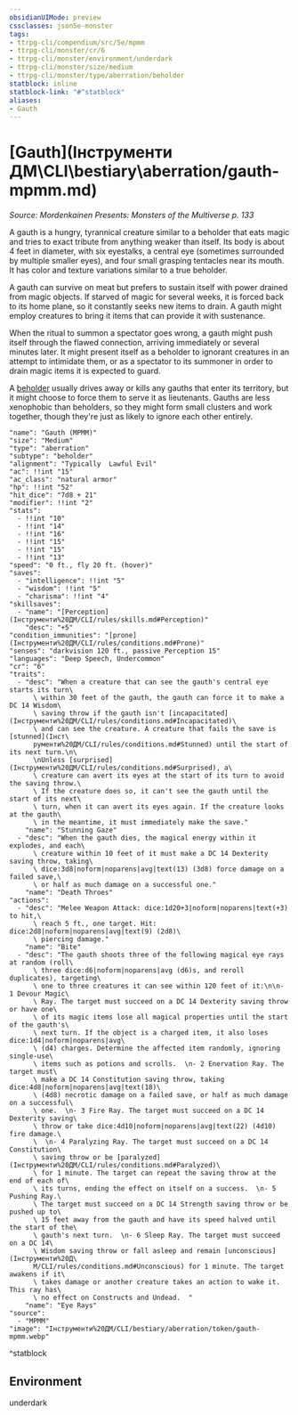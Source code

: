 ```yaml
---
obsidianUIMode: preview
cssclasses: json5e-monster
tags:
- ttrpg-cli/compendium/src/5e/mpmm
- ttrpg-cli/monster/cr/6
- ttrpg-cli/monster/environment/underdark
- ttrpg-cli/monster/size/medium
- ttrpg-cli/monster/type/aberration/beholder
statblock: inline
statblock-link: "#^statblock"
aliases:
- Gauth
---
```

# [Gauth](Інструменти ДМ\CLI\bestiary\aberration/gauth-mpmm.md)
*Source: Mordenkainen Presents: Monsters of the Multiverse p. 133*  

A gauth is a hungry, tyrannical creature similar to a beholder that eats magic and tries to exact tribute from anything weaker than itself. Its body is about 4 feet in diameter, with six eyestalks, a central eye (sometimes surrounded by multiple smaller eyes), and four small grasping tentacles near its mouth. It has color and texture variations similar to a true beholder.

A gauth can survive on meat but prefers to sustain itself with power drained from magic objects. If starved of magic for several weeks, it is forced back to its home plane, so it constantly seeks new items to drain. A gauth might employ creatures to bring it items that can provide it with sustenance.

When the ritual to summon a spectator goes wrong, a gauth might push itself through the flawed connection, arriving immediately or several minutes later. It might present itself as a beholder to ignorant creatures in an attempt to intimidate them, or as a spectator to its summoner in order to drain magic items it is expected to guard.

A [beholder](Інструменти%20ДМ/CLI/bestiary/aberration/beholder-xmm.md) usually drives away or kills any gauths that enter its territory, but it might choose to force them to serve it as lieutenants. Gauths are less xenophobic than beholders, so they might form small clusters and work together, though they're just as likely to ignore each other entirely.

```statblock
"name": "Gauth (MPMM)"
"size": "Medium"
"type": "aberration"
"subtype": "beholder"
"alignment": "Typically  Lawful Evil"
"ac": !!int "15"
"ac_class": "natural armor"
"hp": !!int "52"
"hit_dice": "7d8 + 21"
"modifier": !!int "2"
"stats":
  - !!int "10"
  - !!int "14"
  - !!int "16"
  - !!int "15"
  - !!int "15"
  - !!int "13"
"speed": "0 ft., fly 20 ft. (hover)"
"saves":
  - "intelligence": !!int "5"
  - "wisdom": !!int "5"
  - "charisma": !!int "4"
"skillsaves":
  - "name": "[Perception](Інструменти%20ДМ/CLI/rules/skills.md#Perception)"
    "desc": "+5"
"condition_immunities": "[prone](Інструменти%20ДМ/CLI/rules/conditions.md#Prone)"
"senses": "darkvision 120 ft., passive Perception 15"
"languages": "Deep Speech, Undercommon"
"cr": "6"
"traits":
  - "desc": "When a creature that can see the gauth's central eye starts its turn\
      \ within 30 feet of the gauth, the gauth can force it to make a DC 14 Wisdom\
      \ saving throw if the gauth isn't [incapacitated](Інструменти%20ДМ/CLI/rules/conditions.md#Incapacitated)\
      \ and can see the creature. A creature that fails the save is [stunned](Інст\
      рументи%20ДМ/CLI/rules/conditions.md#Stunned) until the start of its next turn.\n\
      \nUnless [surprised](Інструменти%20ДМ/CLI/rules/conditions.md#Surprised), a\
      \ creature can avert its eyes at the start of its turn to avoid the saving throw.\
      \ If the creature does so, it can't see the gauth until the start of its next\
      \ turn, when it can avert its eyes again. If the creature looks at the gauth\
      \ in the meantime, it must immediately make the save."
    "name": "Stunning Gaze"
  - "desc": "When the gauth dies, the magical energy within it explodes, and each\
      \ creature within 10 feet of it must make a DC 14 Dexterity saving throw, taking\
      \ dice:3d8|noform|noparens|avg|text(13) (3d8) force damage on a failed save,\
      \ or half as much damage on a successful one."
    "name": "Death Throes"
"actions":
  - "desc": "Melee Weapon Attack: dice:1d20+3|noform|noparens|text(+3) to hit,\
      \ reach 5 ft., one target. Hit: dice:2d8|noform|noparens|avg|text(9) (2d8)\
      \ piercing damage."
    "name": "Bite"
  - "desc": "The gauth shoots three of the following magical eye rays at random (roll\
      \ three dice:d6|noform|noparens|avg (d6)s, and reroll duplicates), targeting\
      \ one to three creatures it can see within 120 feet of it:\n\n- 1 Devour Magic\
      \ Ray. The target must succeed on a DC 14 Dexterity saving throw or have one\
      \ of its magic items lose all magical properties until the start of the gauth's\
      \ next turn. If the object is a charged item, it also loses dice:1d4|noform|noparens|avg\
      \ (d4) charges. Determine the affected item randomly, ignoring single-use\
      \ items such as potions and scrolls.  \n- 2 Enervation Ray. The target must\
      \ make a DC 14 Constitution saving throw, taking dice:4d8|noform|noparens|avg|text(18)\
      \ (4d8) necrotic damage on a failed save, or half as much damage on a successful\
      \ one.  \n- 3 Fire Ray. The target must succeed on a DC 14 Dexterity saving\
      \ throw or take dice:4d10|noform|noparens|avg|text(22) (4d10) fire damage.\
      \  \n- 4 Paralyzing Ray. The target must succeed on a DC 14 Constitution\
      \ saving throw or be [paralyzed](Інструменти%20ДМ/CLI/rules/conditions.md#Paralyzed)\
      \ for 1 minute. The target can repeat the saving throw at the end of each of\
      \ its turns, ending the effect on itself on a success.  \n- 5 Pushing Ray.\
      \ The target must succeed on a DC 14 Strength saving throw or be pushed up to\
      \ 15 feet away from the gauth and have its speed halved until the start of the\
      \ gauth's next turn.  \n- 6 Sleep Ray. The target must succeed on a DC 14\
      \ Wisdom saving throw or fall asleep and remain [unconscious](Інструменти%20Д\
      М/CLI/rules/conditions.md#Unconscious) for 1 minute. The target awakens if it\
      \ takes damage or another creature takes an action to wake it. This ray has\
      \ no effect on Constructs and Undead.  "
    "name": "Eye Rays"
"source":
  - "MPMM"
"image": "Інструменти%20ДМ/CLI/bestiary/aberration/token/gauth-mpmm.webp"
```
^statblock

## Environment

underdark